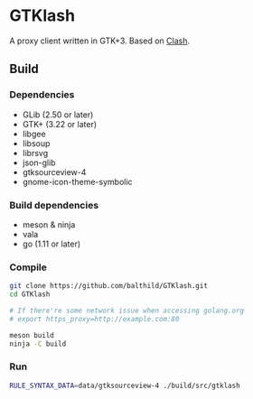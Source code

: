 # GTKlash

A proxy client written in GTK+3. Based on [Clash](https://github.com/Dreamacro/clash).

## Build

### Dependencies

- GLib (2.50 or later)
- GTK+ (3.22 or later)
- libgee
- libsoup
- librsvg
- json-glib
- gtksourceview-4
- gnome-icon-theme-symbolic

### Build dependencies

- meson & ninja
- vala
- go (1.11 or later)

### Compile

```bash
git clone https://github.com/balthild/GTKlash.git
cd GTKlash

# If there're some network issue when accessing golang.org
# export https_proxy=http://example.com:80

meson build
ninja -C build
```

### Run

```bash
RULE_SYNTAX_DATA=data/gtksourceview-4 ./build/src/gtklash
```
